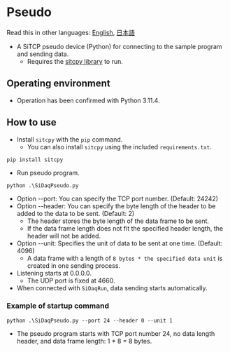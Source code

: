# Pseudo

Read this in other languages: [English](README.md), [日本語](README.ja.md)

* A SiTCP pseudo device (Python) for connecting to the sample program and sending data.
	* Requires the [sitcpy library](https://github.com/BeeBeansTechnologies/sitcpy) to run.

## Operating environment
* Operation has been confirmed with Python 3.11.4.

## How to use
* Install `sitcpy` with the `pip` command.
	* You can also install `sitcpy` using the included `requirements.txt`.

```
pip install sitcpy
```

* Run pseudo program.
```
python .\SiDaqPseudo.py
```

* Option --port: You can specify the TCP port number. (Default: 24242)
* Option --header: You can specify the byte length of the header to be added to the data to be sent. (Default: 2)
	* The header stores the byte length of the data frame to be sent.
	* If the data frame length does not fit the specified header length, the header will not be added.
* Option --unit: Specifies the unit of data to be sent at one time. (Default: 4096)
	* A data frame with a length of `8 bytes * the specified data unit` is created in one sending process.
* Listening starts at 0.0.0.0.
	* The UDP port is fixed at 4660.
* When connected with `SiDaqRun`, data sending starts automatically.

### Example of startup command

```
python .\SiDaqPseudo.py --port 24 --header 0 --unit 1
```

* The pseudo program starts with TCP port number 24, no data length header, and data frame length: 1 * 8 = 8 bytes.